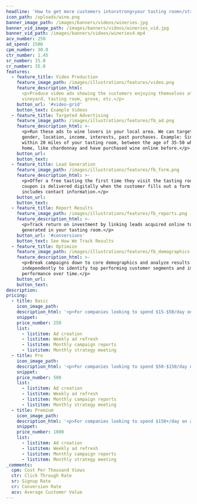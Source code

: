 ```yaml
---
headline: 'How to get more customers into<strong>your tasting room</strong>'
icon_path: /uploads/wine.png
banner_image_path: /images/banners/videos/wineries.jpg
banner_vid_image_path: /images/banners/videos/wineries_vid.jpg
banner_vid_path: /images/banners/videos/wineries4.mp4
acv_number: 250
ad_spend: 1500
cpm_number: 30.0
ctr_number: 1.45
sr_number: 15.0
cr_number: 35.0
features:
  - feature_title: Video Production
    feature_image_path: /images/illustrations/features/video.png
    feature_description_html:
      <p>Produce video ads showing the customers enjoying themselves at the
      vineyard, tasting room, grove, etc.</p>
    button_url: '#video-grid'
    button_text: Example Videos
  - feature_title: Targeted Advertising
    feature_image_path: /images/illustrations/features/fb_ad.png
    feature_description_html: >-
      <p>Run these ads to wine lovers in your local area. We can target by age,
      gender, location, income, interests, past purchases. Example: Single woman
      within 20 miles of your tasting room, between the age of 35-50 who own a
      home, like chardonnay and have purchased wine online before.</p>
    button_url:
    button_text:
  - feature_title: Lead Generation
    feature_image_path: /images/illustrations/features/fb_form.png
    feature_description_html: >-
      <p>Offer a free tasting the first time they visit the tasting room. The
      coupon is delivered digitally when the customer fills out a form which
      includes contact information.</p>
    button_url:
    button_text:
  - feature_title: Report Results
    feature_image_path: /images/illustrations/features/fb_reports.png
    feature_description_html: >-
      <p>Track return on investment by linking leads acquired online to sales
      generated in your tasting room.</p> 
    button_url: '#conversions'
    button_text: See How We Track Results
  - feature_title: Optimize
    feature_image_path: /images/illustrations/features/fb_demographics.png
    feature_description_html: >-
      <p>Break campaigns down to core demographics and analyze results
      independently to identify top performing customer segments and improve ad
      performance over time.</p>
    button_url:
    button_text: 
description:
pricing:
  - title: Basic
    icon_image_path:
    description_html: '<p>For companies looking to spend $15-$50/day on advertising.</p>'
    snippet:
    price_number: 250 
    list:
      - listitem: Ad creation
      - listitem: Weekly ad refresh
      - listitem: Monthly campaign reports
      - listitem: Monthly strategy meeting
  - title: Pro
    icon_image_path:
    description_html: '<p>For companies looking to spend $50-$150/day on advertising.</p>'
    snippet:
    price_number: 500 
    list:
      - listitem: Ad creation
      - listitem: Weekly ad refresh
      - listitem: Monthly campaign reports
      - listitem: Monthly strategy meeting
  - title: Premium
    icon_image_path:
    description_html: '<p>For companies looking to spend $150+/day on advertising.</p>'
    snippet:
    price_number: 1000 
    list:
      - listitem: Ad creation
      - listitem: Weekly ad refresh
      - listitem: Monthly campaign reports
      - listitem: Monthly strategy meeting
_comments:
  cpm: Cost Per Thousand Views
  ctr: Click Through Rate
  sr: Signup Rate
  cr: Conversion Rate
  acv: Average Customer Value
---
```




